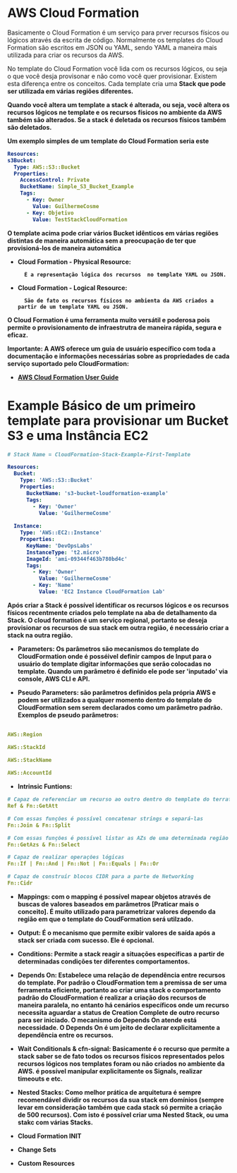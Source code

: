 # AWS Cloud Formation 

Basicamente o Cloud Formation é um serviço para prver recursos físicos ou lógicos através da escrita de código. Normalmente os templates do Cloud Formation são escritos em JSON ou YAML, sendo YAML a maneira mais utilizada para criar os recursos da AWS.

No template do Cloud Formation você lida com os recursos lógicos, ou seja o que você desja provisonar e não como você quer provisionar. Existem esta diferença entre os conceitos. Cada template cria uma <b>Stack<b> que pode ser utilizada em várias regiões diferentes.

Quando você altera um template a stack é alterada, ou seja, você altera os recursos lógicos ne template e os recursos físicos no ambiente da AWS também são alterados. Se a stack é deletada os recursos físicos também são deletados.

Um exemplo simples de um template do Cloud Formation seria este


``` yaml
Resources:
s3Bucket:
  Type: AWS::S3::Bucket
  Properties: 
    AccessControl: Private
    BucketName: Simple_S3_Bucket_Example
    Tags:
      - Key: Owner
        Value: GuilhermeCosme
      - Key: Objetivo
        Value: TestStackCloudFormation
```

O template acima pode criar vários Bucket idênticos em várias regiões distintas de maneira automática sem a preocupação de ter que provisioná-los de maneira automática 

- Cloud Formation - Physical Resource:

        É a representação lógica dos recursos  no template YAML ou JSON. 

- Cloud Formation - Logical Resource:

        São de fato os recursos físicos no ambienta da AWS criados a partir de um template YAML ou JSON.

O Cloud Formation é uma ferramenta muito versátil e poderosa pois permite o provisionamento de infraestrutra de maneira rápida, segura e eficaz.

<b>Importante:<b> A AWS oferece um guia de usuário específico com toda a documentação e informações necessárias sobre as propriedades de cada serviço suportado pelo CloudFormation:

- [AWS Cloud Formation User Guide](https://docs.aws.amazon.com/AWSCloudFormation/latest/UserGuide/Welcome.html)


# Example Básico de um primeiro template para provisionar um Bucket S3 e uma Instância EC2

``` yaml
# Stack Name = CloudFormation-Stack-Example-First-Template

Resources:  
  Bucket: 
    Type: 'AWS::S3::Bucket'
    Properties:   
      BucketName: 's3-bucket-loudformation-example'
      Tags:
        - Key: 'Owner'
          Value: 'GuilhermeCosme'
  
  Instance:
    Type: 'AWS::EC2::Instance'
    Properties:
      KeyName: 'DevOpsLabs'
      InstanceType: 't2.micro'
      ImageId: 'ami-09344f463b780bd4c'
      Tags:
        - Key: 'Owner'
          Value: 'GuilhermeCosme'
        - Key: 'Name'
          Value: 'EC2 Instance CloudFormation Lab'
```

Após criar a Stack é possível identificar os recursos lógicos e os recursos físicos recentmente criados pelo template na aba de detalhamento da Stack. O cloud formation é um serviço regional, portanto se deseja provisionar os recursos de sua stack em outra região, é necessário criar a stack na outra região.

- Parameters: Os parâmetros são mecanismos do template do CloudFormation onde é posséivel definir campos de Input para o usuário do template digitar informações que serão colocadas no template. Quando um parâmetro é definido ele pode ser 'inputado' via console, AWS CLI e API.

- Pseudo Parameters: são parâmetros definidos pela própria AWS e podem ser utilizados a qualquer momento dentro do template do CloudFormation sem serem declarados como um parâmetro padrão. Exemplos de pseudo parâmetros:

```yaml 
    
AWS::Region

AWS::StackId
 
AWS::StackName

AWS::AccountId

```

- Intrinsic Funtions: 

```yaml
# Capaz de referenciar um recurso ao outro dentro do template do terraform
Ref & Fn::GetAtt

# Com essas funções é possível concatenar strings e separá-las
Fn::Join & Fn::Split

# Com essas funções é possível listar as AZs de uma determinada região e também selecionar uma item de uma determinada lista.
Fn::GetAzs & Fn::Select

# Capaz de realizar operações lógicas
Fn::If | Fn::And | Fn::Not | Fn::Equals | Fn::Or

# Capaz de construir blocos CIDR para a parte de Networking
Fn::Cidr


```

- Mappings: com o mapping é possível mapear objetos através de buscas de valores baseados em parâmetros [Praticar mais o conceito]. É muito utilizado para parametrizar valores dependo da região em que o template do CoudFormation será utilzado.

- Output: É o mecanismo que permite exibir valores de saída após a stack ser criada com sucesso. Ele é opcional.

- Conditions: Permite a stack reagir a situações específicas a partir de determinadas condições ter diferentes comportamentos.

- Depends On: Estabelece uma relação de dependência entre recursos do template. Por padrão o CloudFormation tem a premissa de ser uma ferramenta eficiente, portanto ao criar uma stack o comportamento padrão do CloudFormation é realizar a criação dos recursos de maneira paralela, no entanto há cenários específicos onde um recurso necessita aguardar a status de Creation Complete de outro recurso para ser iniciado. O mecanismo do Depends On atende está  necessidade. O Depends On é um jeito de declarar explicitamente a dependência entre os recursos.

- Wait Conditionals & cfn-signal: Basicamente é o recurso que permite a stack saber se de fato todos os recursos físicos representados pelos recursos lógicos nos templates foram ou não criados no ambiente da AWS. é possível manipular explicitamente os Signals, realizar timeouts e etc.

- Nested Stacks: Como melhor prática de arquitetura é sempre recomendável dividir os recursos da sua stack em domínios (sempre levar em consideração também que cada stack só permite a criação de 500 recursos). Com isto é possível criar uma Nested Stack, ou uma stakc com várias Stacks.

- Cloud Formation INIT
- Change Sets
- Custom Resources